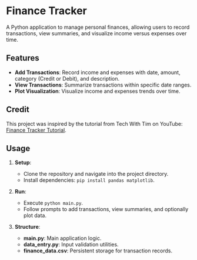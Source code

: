 # Finance Tracker

A Python application to manage personal finances, allowing users to record transactions, view summaries, and visualize income versus expenses over time.

## Features

- **Add Transactions**: Record income and expenses with date, amount, category (Credit or Debit), and description.
- **View Transactions**: Summarize transactions within specific date ranges.
- **Plot Visualization**: Visualize income and expenses trends over time.

## Credit

This project was inspired by the tutorial from Tech With Tim on YouTube: [Finance Tracker Tutorial](https://www.youtube.com/watch?v=Dn1EjhcQk64).

## Usage

1. **Setup**:
   - Clone the repository and navigate into the project directory.
   - Install dependencies: `pip install pandas matplotlib`.

2. **Run**:
   - Execute `python main.py`.
   - Follow prompts to add transactions, view summaries, and optionally plot data.

3. **Structure**:
   - **main.py**: Main application logic.
   - **data_entry.py**: Input validation utilities.
   - **finance_data.csv**: Persistent storage for transaction records.
